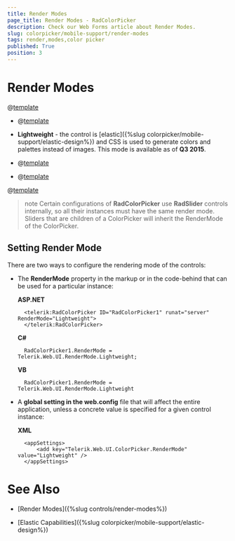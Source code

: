 ```yaml
---
title: Render Modes
page_title: Render Modes - RadColorPicker
description: Check our Web Forms article about Render Modes.
slug: colorpicker/mobile-support/render-modes
tags: render,modes,color picker
published: True
position: 3
---
```


# Render Modes

@[template](/_templates/common/render-mode.md#intro-all "control: RadColorPicker, version: Q3 2015")

* @[template](/_templates/common/render-mode.md#classic-desc)

* **Lightweight** - the control is [elastic]({%slug colorpicker/mobile-support/elastic-design%}) and CSS is used to generate colors and palettes instead of images. This mode is available as of **Q3 2015**.

* @[template](/_templates/common/render-mode.md#mobile-desc)

* @[template](/_templates/common/render-mode.md#auto-desc)

@[template](/_templates/common/render-mode.md#do-not-mix-modes-all "control: RadColorPicker")

>note Certain configurations of **RadColorPicker** use **RadSlider** controls internally, so all their instances must have the same render mode. Sliders that are children of a ColorPicker will inherit the RenderMode of the ColorPicker.


## Setting Render Mode

There are two ways to configure the rendering mode of the controls:

* The **RenderMode** property in the markup or in the code-behind that can be used for a particular instance:

	__ASP.NET__

		<telerik:RadColorPicker ID="RadColorPicker1" runat="server" RenderMode="Lightweight">
		</telerik:RadColorPicker>


	__C#__

		RadColorPicker1.RenderMode = Telerik.Web.UI.RenderMode.Lightweight;

	__VB__

		RadColorPicker1.RenderMode = Telerik.Web.UI.RenderMode.Lightweight



* A **global setting in the web.config** file that will affect the entire application, unless a concrete value is specified for a given control instance:

	__XML__

		<appSettings>
			<add key="Telerik.Web.UI.ColorPicker.RenderMode" value="Lightweight" />
		</appSettings>

	




# See Also

* [Render Modes]({%slug controls/render-modes%})

* [Elastic Capabilities]({%slug colorpicker/mobile-support/elastic-design%})

